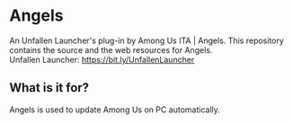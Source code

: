 # Angels
An Unfallen Launcher's plug-in by Among Us ITA | Angels. This repository contains the source and the web resources for Angels.\
Unfallen Launcher: https://bit.ly/UnfallenLauncher

## What is it for?
Angels is used to update Among Us on PC automatically.
